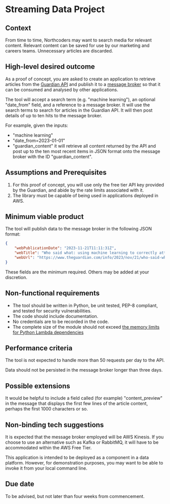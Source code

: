 # Streaming Data Project


## Context
From time to time, Northcoders may want to search media for relevant content. Relevant content can be saved for use 
by our marketing and careers teams. Unnecessary articles are discarded.

## High-level desired outcome
As a proof of concept, you are asked to create an application to retrieve articles from the [Guardian API](https://open-platform.theguardian.com/) and publish it to
a [message broker](https://en.wikipedia.org/wiki/Message_broker) so that it can be consumed and analysed by other applications.

The tool will accept a search term (e.g. "machine learning"), an optional "date_from" field, and a reference to a message broker. It will use the search terms to search for articles in the Guardian API. It will then post details of up to ten hits to the message broker.

For example, given the inputs:
- "machine learning" 
- "date_from=2023-01-01"
- "guardian_content"
it will retrieve all content returned by the API and post up to the ten most recent 
items in JSON format onto the message broker with the ID "guardian_content".


## Assumptions and Prerequisites
1. For this proof of concept, you will use only the free tier API key provided by
the Guardian, and abide by the rate limits associated with it.
2. The library must be capable of being used in applications deployed in AWS. 


## Minimum viable product
The tool will publish data to the message broker in the following JSON format:
```json
{
    "webPublicationDate": "2023-11-21T11:11:31Z",
    "webTitle": "Who said what: using machine learning to correctly attribute quotes",
    "webUrl": "https://www.theguardian.com/info/2023/nov/21/who-said-what-using-machine-learning-to-correctly-attribute-quotes"
}
```
These fields are the minimum required. Others may be added at your discretion.


## Non-functional requirements
- The tool should be written in Python, be unit tested, PEP-8 compliant, and tested for security vulnerabilities.
- The code should include documentation.
- No credentials are to be recorded in the code.
- The complete size of the module should not exceed [the memory limits for Python Lambda dependencies](https://docs.aws.amazon.com/lambda/latest/dg/gettingstarted-package.html)


## Performance criteria
The tool is not expected to handle more than 50 requests per day to the API.

Data should not be persisted in the message broker longer than three days.


## Possible extensions
It would be helpful to include a field called (for example) "content_preview" in the
message that displays the first few lines of the article content, perhaps the first
1000 characters or so.


## Non-binding tech suggestions
It is expected that the message broker employed will be AWS Kinesis. If you choose
to use an alternative such as Kafka or RabbitMQ, it will have to be accommodated 
within the AWS Free Tier.

This application is intended to be deployed as a component in a data platform. However, for
demonstration purposes, you may want to be able to invoke it from your local command line.


## Due date
To be advised, but not later than four weeks from commencement.